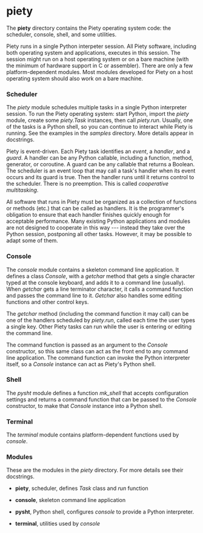 piety
=====

The **piety** directory contains the Piety operating system code: the
scheduler, console, shell, and some utilities.

Piety runs in a single Python interpeter session.  All Piety software,
including both operating system and applications, executes in this
session.  The session might run on a host operating system or on a
bare machine (with the minimum of hardware support in C or assembler).
There are only a few platform-dependent modules.  Most modules
developed for Piety on a host operating system should also work on a
bare machine.

### Scheduler ###

The *piety* module schedules multiple tasks in a single Python
interpreter session.  To run the Piety operating system: start Python,
import the *piety* module, create some *piety.Task* instances, then
call *piety.run*.  Usually, one of the tasks is a Python shell, so you
can continue to interact while Piety is running.  See the examples in
the *samples* directory.  More details appear in docstrings.

Piety is event-driven.  Each Piety task identifies an *event*, a
*handler*, and a *guard*.  A handler can be any Python callable,
including a function, method, generator, or coroutine.  A guard can be
any callable that returns a Boolean.  The scheduler is an event loop
that may call a task's handler when its event occurs and its guard is
true.  Then the handler runs until it returns control to the
scheduler.  There is no preemption.  This is called *cooperative
multitasking*.

All software that runs in Piety must be organized as a collection of
functions or methods (etc.) that can be called as handlers.  It is the
programmer's obligation to ensure that each handler finishes quickly
enough for acceptable performance.  Many existing Python applications
and modules are not designed to cooperate in this way --- instead they
take over the Python session, postponing all other tasks.  However, it
may be possible to adapt some of them.

### Console ###

The *console* module contains a skeleton command line application.
It defines a class *Console*, with a *getchar* method that gets a single
character typed at the console keyboard, and adds it to a command line
(usually).  When *getchar* gets a line terminator character, it calls a
command function and passes the command line to it.  *Getchar* also
handles some editing functions and other control keys.

The *getchar* method (including the command function it may call) can
be one of the handlers scheduled by *piety.run*, called each time the
user types a single key.  Other Piety tasks can run while the user is
entering or editing the command line.

The command function is passed as an argument to the *Console*
constructor, so this same class can act as the front end to any
command line application.  The command function can invoke the Python
interpreter itself, so a *Console* instance can act as Piety's Python
shell.

### Shell ###

The *pysht* module defines a function *mk_shell* that accepts
configuration settings and returns a command function that can be
passed to the *Console* constructor, to make that *Console* instance
into a Python shell.

### Terminal ###

The *terminal* module contains platform-dependent functions used by *console*.

### Modules ###

These are the modules in the *piety* directory.  For more details see
their docstrings.

- **piety**, scheduler, defines *Task* class and *run* function

- **console**, skeleton command line application

- **pysht**, Python shell, configures *console* to provide
    a Python interpreter.

- **terminal**, utilities used by *console*

